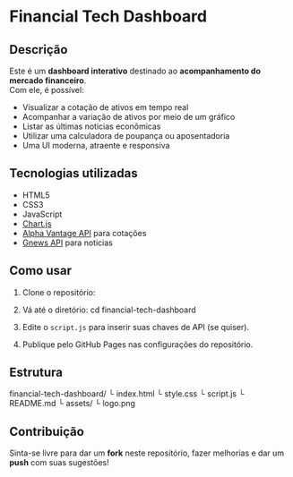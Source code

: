 # Financial Tech Dashboard

## Descrição

Este é um **dashboard interativo** destinado ao **acompanhamento do mercado financeiro**.  
Com ele, é possível:

- Visualizar a cotação de ativos em tempo real
- Acompanhar a variação de ativos por meio de um gráfico
- Listar as últimas noticias econômicas
- Utilizar uma calculadora de poupança ou aposentadoria
- Uma UI moderna, atraente e responsiva

## Tecnologias utilizadas

- HTML5
- CSS3
- JavaScript
- [Chart.js](https://cdn.jsdelivr.net/npm/chart.js)
- [Alpha Vantage API](https://www.alphavantage.co/) para cotações
- [Gnews API](https://gnews.io/) para noticias

## Como usar

1. Clone o repositório:

2. Vá até o diretório: cd financial-tech-dashboard

3. Edite o `script.js` para inserir suas chaves de API (se quiser).

4. Publique pelo GitHub Pages nas configurações do repositório.

## Estrutura

financial-tech-dashboard/
└ index.html
└ style.css
└ script.js
└ README.md
└ assets/
└ logo.png


## Contribuição

Sinta-se livre para dar um **fork** neste repositório, fazer melhorias e dar um **push** com suas sugestões!  


